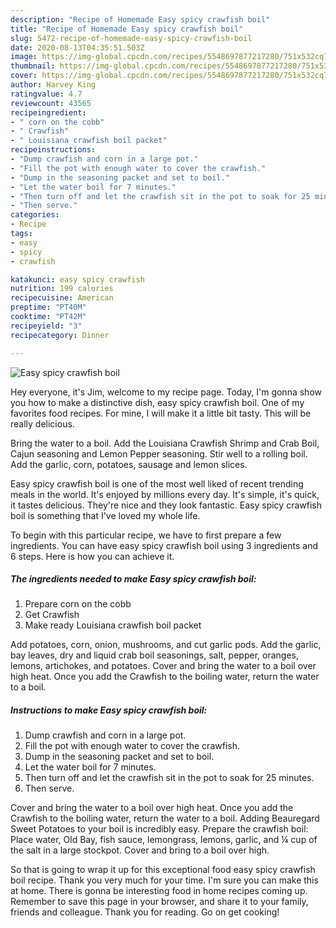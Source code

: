 ```yaml
---
description: "Recipe of Homemade Easy spicy crawfish boil"
title: "Recipe of Homemade Easy spicy crawfish boil"
slug: 5472-recipe-of-homemade-easy-spicy-crawfish-boil
date: 2020-08-13T04:35:51.503Z
image: https://img-global.cpcdn.com/recipes/5548697877217280/751x532cq70/easy-spicy-crawfish-boil-recipe-main-photo.jpg
thumbnail: https://img-global.cpcdn.com/recipes/5548697877217280/751x532cq70/easy-spicy-crawfish-boil-recipe-main-photo.jpg
cover: https://img-global.cpcdn.com/recipes/5548697877217280/751x532cq70/easy-spicy-crawfish-boil-recipe-main-photo.jpg
author: Harvey King
ratingvalue: 4.7
reviewcount: 43565
recipeingredient:
- " corn on the cobb"
- " Crawfish"
- " Louisiana crawfish boil packet"
recipeinstructions:
- "Dump crawfish and corn in a large pot."
- "Fill the pot with enough water to cover the crawfish."
- "Dump in the seasoning packet and set to boil."
- "Let the water boil for 7 minutes."
- "Then turn off and let the crawfish sit in the pot to soak for 25 minutes."
- "Then serve."
categories:
- Recipe
tags:
- easy
- spicy
- crawfish

katakunci: easy spicy crawfish 
nutrition: 199 calories
recipecuisine: American
preptime: "PT40M"
cooktime: "PT42M"
recipeyield: "3"
recipecategory: Dinner

---
```



![Easy spicy crawfish boil](https://img-global.cpcdn.com/recipes/5548697877217280/751x532cq70/easy-spicy-crawfish-boil-recipe-main-photo.jpg)

Hey everyone, it's Jim, welcome to my recipe page. Today, I'm gonna show you how to make a distinctive dish, easy spicy crawfish boil. One of my favorites food recipes. For mine, I will make it a little bit tasty. This will be really delicious.

Bring the water to a boil. Add the Louisiana Crawfish Shrimp and Crab Boil, Cajun seasoning and Lemon Pepper seasoning. Stir well to a rolling boil. Add the garlic, corn, potatoes, sausage and lemon slices.

Easy spicy crawfish boil is one of the most well liked of recent trending meals in the world. It's enjoyed by millions every day. It's simple, it's quick, it tastes delicious. They're nice and they look fantastic. Easy spicy crawfish boil is something that I've loved my whole life.


To begin with this particular recipe, we have to first prepare a few ingredients. You can have easy spicy crawfish boil using 3 ingredients and 6 steps. Here is how you can achieve it.

<!--inarticleads1-->

##### The ingredients needed to make Easy spicy crawfish boil:

1. Prepare  corn on the cobb
1. Get  Crawfish
1. Make ready  Louisiana crawfish boil packet


Add potatoes, corn, onion, mushrooms, and cut garlic pods. Add the garlic, bay leaves, dry and liquid crab boil seasonings, salt, pepper, oranges, lemons, artichokes, and potatoes. Cover and bring the water to a boil over high heat. Once you add the Crawfish to the boiling water, return the water to a boil. 

<!--inarticleads2-->

##### Instructions to make Easy spicy crawfish boil:

1. Dump crawfish and corn in a large pot.
1. Fill the pot with enough water to cover the crawfish.
1. Dump in the seasoning packet and set to boil.
1. Let the water boil for 7 minutes.
1. Then turn off and let the crawfish sit in the pot to soak for 25 minutes.
1. Then serve.


Cover and bring the water to a boil over high heat. Once you add the Crawfish to the boiling water, return the water to a boil. Adding Beauregard Sweet Potatoes to your boil is incredibly easy. Prepare the crawfish boil: Place water, Old Bay, fish sauce, lemongrass, lemons, garlic, and ¼ cup of the salt in a large stockpot. Cover and bring to a boil over high. 

So that is going to wrap it up for this exceptional food easy spicy crawfish boil recipe. Thank you very much for your time. I'm sure you can make this at home. There is gonna be interesting food in home recipes coming up. Remember to save this page in your browser, and share it to your family, friends and colleague. Thank you for reading. Go on get cooking!

